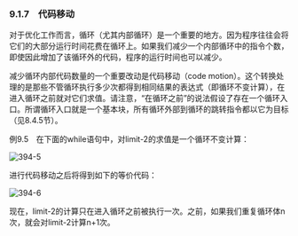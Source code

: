 ### 9.1.7　代码移动

对于优化工作而言，循环（尤其内部循环）是一个重要的地方。因为程序往往会将它们的大部分运行时间花费在循环上。如果我们减少一个内部循环中的指令个数，即使因此增加了该循环外的代码，程序的运行时间也可以减少。

减少循环内部代码数量的一个重要改动是代码移动（code motion）。这个转换处理的是那些不管循环执行多少次都得到相同结果的表达式（即循环不变计算），在进入循环之前就对它们求值。请注意，“在循环之前”的说法假设了存在一个循环入口。所谓循环入口就是一个基本块，所有循环外部到循环的跳转指令都以它为目标（见8.4.5节）。

例9.5　在下面的while语句中，对limit-2的求值是一个循环不变计算：

![394-5](../Images/image04648.jpeg)

进行代码移动之后将得到如下的等价代码：

![394-6](../Images/image04649.jpeg)

现在，limit-2的计算只在进入循环之前被执行一次。之前，如果我们重复循环体n次，就会对limit-2计算n+1次。